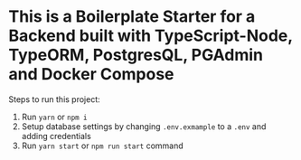 # This is a Boilerplate Starter for a Backend built with TypeScript-Node, TypeORM, PostgresQL, PGAdmin and Docker Compose

Steps to run this project:

1. Run `yarn` or `npm i`
2. Setup database settings by changing `.env.exmample` to a `.env` and adding credentials
3. Run `yarn start` or `npm run start` command
